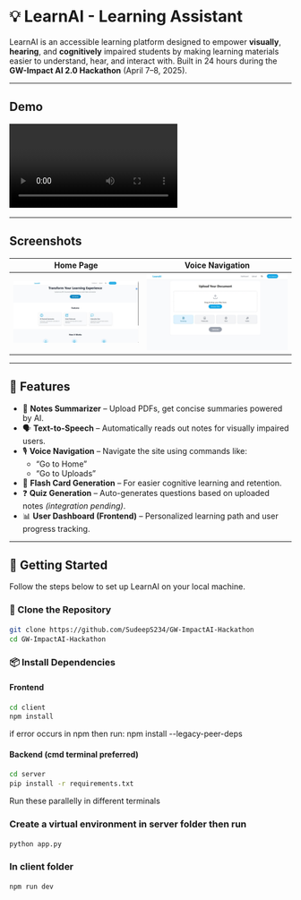 # 💡 LearnAI - Learning Assistant

LearnAI is an accessible learning platform designed to empower **visually**, **hearing**, and **cognitively** impaired students by making learning materials easier to understand, hear, and interact with. Built in 24 hours during the **GW-Impact AI 2.0 Hackathon** (April 7–8, 2025).

---

## Demo

![LearnAI voice navigation demo](voice_navigation.mp4)

---

## Screenshots

| Home Page | Voice Navigation |
|----------|------------------|
| ![](homepage.jpg) | ![](uploadpage.jpg) |

---

## 🔧 Features

- 📄 **Notes Summarizer** – Upload PDFs, get concise summaries powered by AI.
- 🗣️ **Text-to-Speech** – Automatically reads out notes for visually impaired users.
- 🎙️ **Voice Navigation** – Navigate the site using commands like:
  - “Go to Home”
  - “Go to Uploads”
- 🧠 **Flash Card Generation** – For easier cognitive learning and retention.
- ❓ **Quiz Generation** – Auto-generates questions based on uploaded notes *(integration pending)*.
- 📊 **User Dashboard (Frontend)** – Personalized learning path and user progress tracking.

---

## 🚀 Getting Started

Follow the steps below to set up LearnAI on your local machine.

### 📁 Clone the Repository

```bash
git clone https://github.com/SudeepS234/GW-ImpactAI-Hackathon
cd GW-ImpactAI-Hackathon
```
### 📦 Install Dependencies

#### Frontend
```bash
cd client
npm install
```
if error occurs in npm then run: npm install --legacy-peer-deps

#### Backend (cmd terminal preferred) 
```bash
cd server
pip install -r requirements.txt
```
Run these parallelly in different terminals

### Create a virtual environment in server folder then run
```bash
python app.py
```

### In client folder
```bash
npm run dev
```




